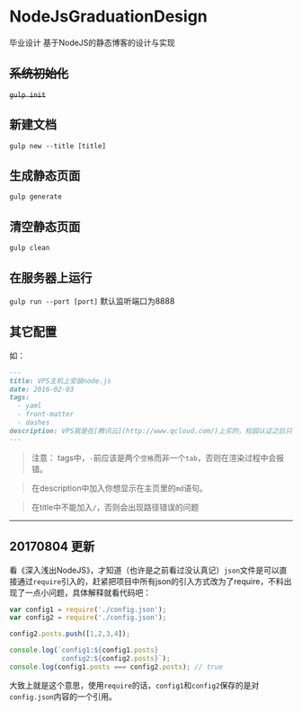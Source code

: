 # NodeJsGraduationDesign
毕业设计 基于NodeJS的静态博客的设计与实现

## ~~系统初始化~~
~~`gulp init`~~

## 新建文档
`gulp new --title [title]`

## 生成静态页面
`gulp generate`

## 清空静态页面
`gulp clean`

## 在服务器上运行
`gulp run --port [port]`
默认监听端口为8888


## 其它配置
如：
``` md
---
title: VPS主机上安装node.js
date: 2016-02-03
tags:
  - yaml
  - front-matter
  - dashes
description: VPS我是在[腾讯云](http://www.qcloud.com/)上买的，校园认证之后只要**￥1/月**，挺划算的。
---
```
> 注意： tags中，`-`前应该是两个`空格`而非一个`tab`，否则在渲染过程中会报错。

> 在description中加入你想显示在主页里的`md`语句。

> 在title中不能加入`/`，否则会出现路径错误的问题

---
## 20170804 更新
看《深入浅出NodeJS》，才知道（也许是之前看过没认真记）`json`文件是可以直接通过`require`引入的，赶紧把项目中所有json的引入方式改为了require，不料出现了一点小问题，具体解释就看代码吧：

```javascript
var config1 = require('./config.json');
var config2 = require('./config.json');

config2.posts.push([1,2,3,4]);

console.log(`config1:${config1.posts} 
             config2:${config2.posts}`);
console.log(config1.posts === config2.posts); // true
```
大致上就是这个意思，使用`require`的话，`config1`和`config2`保存的是对`config.json`内容的一个引用。
